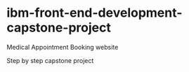 # ibm-front-end-development-capstone-project

Medical Appointment Booking website

Step by step capstone project